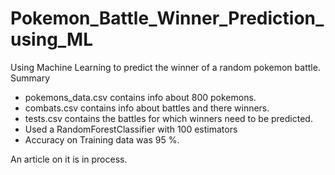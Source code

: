 # Pokemon_Battle_Winner_Prediction_using_ML
Using Machine Learning to predict the winner of a random pokemon battle.
Summary

* pokemons_data.csv contains info about 800 pokemons.
* combats.csv contains info about battles and there winners.
* tests.csv contains the battles for which winners need to be predicted.
* Used a RandomForestClassifier with 100 estimators
* Accuracy on Training data was 95 %.

An article on it is in process. 
